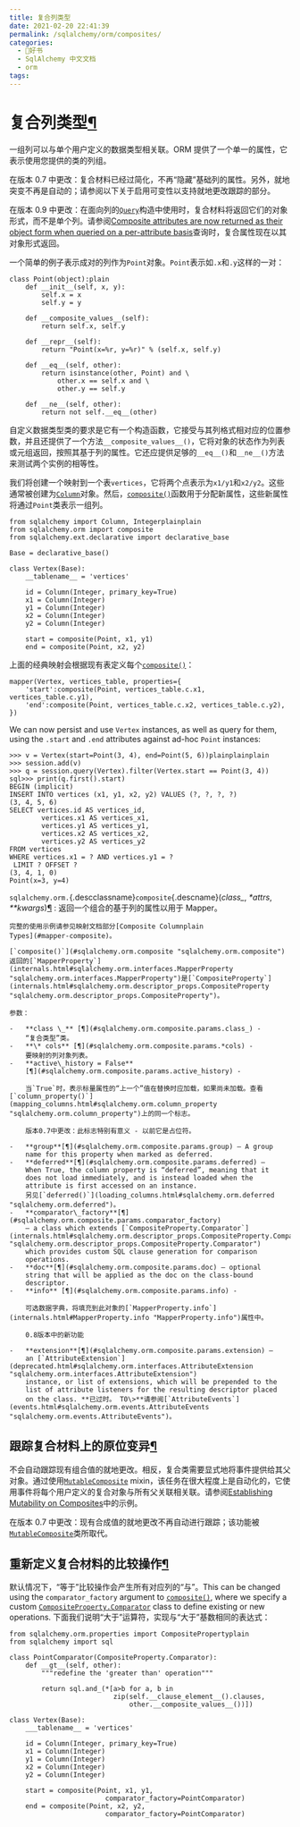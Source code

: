 ```yaml
---
title: 复合列类型
date: 2021-02-20 22:41:39
permalink: /sqlalchemy/orm/composites/
categories:
  - 📖好书
  - SqlAlchemy 中文文档
  - orm
tags:
---
```

复合列类型[¶](#composite-column-types "Permalink to this headline")
===================================================================

一组列可以与单个用户定义的数据类型相关联。ORM 提供了一个单一的属性，它表示使用您提供的类的列组。

在版本 0.7 中更改：复合材料已经过简化，不再“隐藏”基础列的属性。另外，就地突变不再是自动的；请参阅以下关于启用可变性以支持就地更改跟踪的部分。

在版本 0.9 中更改：在面向列的[`Query`](query.html#sqlalchemy.orm.query.Query "sqlalchemy.orm.query.Query")构造中使用时，复合材料将返回它们的对象形式，而不是单个列。请参阅[Composite
attributes are now returned as their object form when queried on a
per-attribute
basis](changelog_migration_09.html#migration-2824)查询时，复合属性现在以其对象形式返回。

一个简单的例子表示成对的列作为`Point`对象。`Point`表示如`.x`和`.y`这样的一对：

    class Point(object):plain
        def __init__(self, x, y):
            self.x = x
            self.y = y

        def __composite_values__(self):
            return self.x, self.y

        def __repr__(self):
            return "Point(x=%r, y=%r)" % (self.x, self.y)

        def __eq__(self, other):
            return isinstance(other, Point) and \
                other.x == self.x and \
                other.y == self.y

        def __ne__(self, other):
            return not self.__eq__(other)

自定义数据类型类的要求是它有一个构造函数，它接受与其列格式相对应的位置参数，并且还提供了一个方法`__composite_values__()`，它将对象的状态作为列表或元组返回，按照其基于列的属性。它还应提供足够的`__eq__()`和`__ne__()`方法来测试两个实例的相等性。

我们将创建一个映射到一个表`vertices`，它将两个点表示为`x1/y1`和`x2/y2`。这些通常被创建为[`Column`](core_metadata.html#sqlalchemy.schema.Column "sqlalchemy.schema.Column")对象。然后，[`composite()`](#sqlalchemy.orm.composite "sqlalchemy.orm.composite")函数用于分配新属性，这些新属性将通过`Point`类表示一组列。

    from sqlalchemy import Column, Integerplainplain
    from sqlalchemy.orm import composite
    from sqlalchemy.ext.declarative import declarative_base

    Base = declarative_base()

    class Vertex(Base):
        __tablename__ = 'vertices'

        id = Column(Integer, primary_key=True)
        x1 = Column(Integer)
        y1 = Column(Integer)
        x2 = Column(Integer)
        y2 = Column(Integer)

        start = composite(Point, x1, y1)
        end = composite(Point, x2, y2)

上面的经典映射会根据现有表定义每个[`composite()`](#sqlalchemy.orm.composite "sqlalchemy.orm.composite")：

    mapper(Vertex, vertices_table, properties={
        'start':composite(Point, vertices_table.c.x1, vertices_table.c.y1),
        'end':composite(Point, vertices_table.c.x2, vertices_table.c.y2),
    })

We can now persist and use `Vertex` instances, as
well as query for them, using the `.start` and
`.end` attributes against ad-hoc `Point` instances:

    >>> v = Vertex(start=Point(3, 4), end=Point(5, 6))plainplainplain
    >>> session.add(v)
    >>> q = session.query(Vertex).filter(Vertex.start == Point(3, 4))
    sql>>> print(q.first().start)
    BEGIN (implicit)
    INSERT INTO vertices (x1, y1, x2, y2) VALUES (?, ?, ?, ?)
    (3, 4, 5, 6)
    SELECT vertices.id AS vertices_id,
            vertices.x1 AS vertices_x1,
            vertices.y1 AS vertices_y1,
            vertices.x2 AS vertices_x2,
            vertices.y2 AS vertices_y2
    FROM vertices
    WHERE vertices.x1 = ? AND vertices.y1 = ?
     LIMIT ? OFFSET ?
    (3, 4, 1, 0)
    Point(x=3, y=4)

 `sqlalchemy.orm.`{.descclassname}`composite`{.descname}(*class\_*, *\*attrs*, *\*\*kwargs*)[¶](#sqlalchemy.orm.composite "Permalink to this definition")
:   返回一个组合的基于列的属性以用于 Mapper。

    完整的使用示例请参见映射文档部分[Composite Columnplain
    Types](#mapper-composite)。

    [`composite()`](#sqlalchemy.orm.composite "sqlalchemy.orm.composite")返回的[`MapperProperty`](internals.html#sqlalchemy.orm.interfaces.MapperProperty "sqlalchemy.orm.interfaces.MapperProperty")是[`CompositeProperty`](internals.html#sqlalchemy.orm.descriptor_props.CompositeProperty "sqlalchemy.orm.descriptor_props.CompositeProperty")。

    参数：

    -   **class \_** [¶](#sqlalchemy.orm.composite.params.class_) -
        “复合类型”类。
    -   **\* cols** [¶](#sqlalchemy.orm.composite.params.*cols) -
        要映射的列对象列表。
    -   **active\_history = False**
        [¶](#sqlalchemy.orm.composite.params.active_history) -

        当`True`时，表示标量属性的“上一个”值在替换时应加载，如果尚未加载。查看[`column_property()`](mapping_columns.html#sqlalchemy.orm.column_property "sqlalchemy.orm.column_property")上的同一个标志。

        版本0.7中更改：此标志特别有意义 - 以前它是占位符。

    -   **group**[¶](#sqlalchemy.orm.composite.params.group) – A group
        name for this property when marked as deferred.
    -   **deferred**[¶](#sqlalchemy.orm.composite.params.deferred) –
        When True, the column property is “deferred”, meaning that it
        does not load immediately, and is instead loaded when the
        attribute is first accessed on an instance.
        另见[`deferred()`](loading_columns.html#sqlalchemy.orm.deferred "sqlalchemy.orm.deferred")。
    -   **comparator\_factory**[¶](#sqlalchemy.orm.composite.params.comparator_factory)
        – a class which extends [`CompositeProperty.Comparator`](internals.html#sqlalchemy.orm.descriptor_props.CompositeProperty.Comparator "sqlalchemy.orm.descriptor_props.CompositeProperty.Comparator")
        which provides custom SQL clause generation for comparison
        operations.
    -   **doc**[¶](#sqlalchemy.orm.composite.params.doc) – optional
        string that will be applied as the doc on the class-bound
        descriptor.
    -   **info** [¶](#sqlalchemy.orm.composite.params.info) -

        可选数据字典，将填充到此对象的[`MapperProperty.info`](internals.html#MapperProperty.info "MapperProperty.info")属性中。

        0.8版本中的新功能

    -   **extension**[¶](#sqlalchemy.orm.composite.params.extension) –
        an [`AttributeExtension`](deprecated.html#sqlalchemy.orm.interfaces.AttributeExtension "sqlalchemy.orm.interfaces.AttributeExtension")
        instance, or list of extensions, which will be prepended to the
        list of attribute listeners for the resulting descriptor placed
        on the class. **已过时。 T0\>**请参阅[`AttributeEvents`](events.html#sqlalchemy.orm.events.AttributeEvents "sqlalchemy.orm.events.AttributeEvents")。

跟踪复合材料上的原位变异[¶](#tracking-in-place-mutations-on-composites "Permalink to this headline")
----------------------------------------------------------------------------------------------------

不会自动跟踪现有组合值的就地更改。相反，复合类需要显式地将事件提供给其父对象。通过使用[`MutableComposite`](extensions_mutable.html#sqlalchemy.ext.mutable.MutableComposite "sqlalchemy.ext.mutable.MutableComposite")
mixin，该任务在很大程度上是自动化的，它使用事件将每个用户定义的复合对象与所有父关联相关联。请参阅[Establishing
Mutability on
Composites](extensions_mutable.html#mutable-composites)中的示例。

在版本 0.7 中更改：现有合成值的就地更改不再自动进行跟踪；该功能被[`MutableComposite`](extensions_mutable.html#sqlalchemy.ext.mutable.MutableComposite "sqlalchemy.ext.mutable.MutableComposite")类所取代。

重新定义复合材料的比较操作[¶](#redefining-comparison-operations-for-composites "Permalink to this headline")
------------------------------------------------------------------------------------------------------------

默认情况下，“等于”比较操作会产生所有对应列的“与”。This can be changed
using the `comparator_factory` argument to
[`composite()`](#sqlalchemy.orm.composite "sqlalchemy.orm.composite"), where
we specify a custom [`CompositeProperty.Comparator`](internals.html#sqlalchemy.orm.descriptor_props.CompositeProperty.Comparator "sqlalchemy.orm.descriptor_props.CompositeProperty.Comparator")
class to define existing or new operations.
下面我们说明“大于”运算符，实现与“大于”基数相同的表达式：

    from sqlalchemy.orm.properties import CompositePropertyplain
    from sqlalchemy import sql

    class PointComparator(CompositeProperty.Comparator):
        def __gt__(self, other):
            """redefine the 'greater than' operation"""

            return sql.and_(*[a>b for a, b in
                              zip(self.__clause_element__().clauses,
                                  other.__composite_values__())])

    class Vertex(Base):
        ___tablename__ = 'vertices'

        id = Column(Integer, primary_key=True)
        x1 = Column(Integer)
        y1 = Column(Integer)
        x2 = Column(Integer)
        y2 = Column(Integer)

        start = composite(Point, x1, y1,
                            comparator_factory=PointComparator)
        end = composite(Point, x2, y2,
                            comparator_factory=PointComparator)
